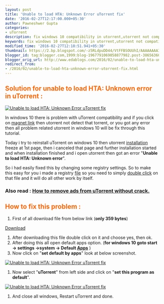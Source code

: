 ```yaml
---
layout: post
title: 'Unable to load HTA: Unknown Error uTorrent fix'
date: '2016-02-27T12:17:00.000+05:30'
author: Pawneshwer Gupta
categories:
- uTorrent
description: fix windows 10 compatibility in utorrent,utorrent not compatible in windows 10,unable to start magnet in windows 10, unble to load HTA unknown error utorrent
keywords: fix windows 10 compatibility in utorrent,utorrent not compatible in windows 10,unable to start magnet in windows 10, unble to load HTA unknown error utorrent
modified_time: '2016-02-27T12:18:51.941+05:30'
thumbnail: https://2.bp.blogspot.com/-z5RLdpuDD44/VtFFBSOUUhI/AAAAAAAAIac/sRHdf-pNb7A/s72-c/wNZgAbx%2Bcopy.png
blogger_id: tag:blogger.com,1999:blog-1967791069058877982.post-386563604149981716
blogger_orig_url: http://www.edablogs.com/2016/02/unable-to-load-hta-unknown-error-utorrent-fix.html
redirect_from:
- /2016/02/unable-to-load-hta-unknown-error-utorrent-fix.html
---
```


## <span style="color: #ff6600;">Solution for unable to load HTA: Unknown error in uTorrent :</span>

[![Unable to load HTA: Unknown Error uTorrent fix](https://2.bp.blogspot.com/-z5RLdpuDD44/VtFFBSOUUhI/AAAAAAAAIac/sRHdf-pNb7A/s320/wNZgAbx%2Bcopy.png "Unable to load HTA: Unknown Error uTorrent fix")](https://2.bp.blogspot.com/-z5RLdpuDD44/VtFFBSOUUhI/AAAAAAAAIac/sRHdf-pNb7A/s1600/wNZgAbx%2Bcopy.png)

In windows 10 there is problem with uTorrent compatibility and if you click on [magnet link](http://en.wikipedia.org/wiki/Magnet_URI_scheme "Magnet URI scheme") then utorrent not detect that torrent, or you got any error then all problem related utorrent in windows 10 will be fix through this tutorial.

Today i try to reinstall uTorrent on windows 10 then utorrent [installation](http://en.wikipedia.org/wiki/Installation_art "Installation art") freeze at 1st page, then i canceled that page and further installation started and when installation finished and i open utorrent then got an error "**Unable to load HTA: Unknown error**".

So i had easily fixed this by changing some registry settings. So to make this easy for you i made a registry [file](http://en.wikipedia.org/wiki/Computer_file "Computer file") so you need to simply [double click](http://en.wikipedia.org/wiki/Double-click "Double-click") on that file and it will do all other work by itself.

### Also read : [How to remove ads from uTorrent without crack.](http://www.edablogs.com/2015/05/remove-ads-from-utorrent-all-versions.html "How to remove ads from uTorrent without crack.")

## <span style="color: #ff6600;">How to fix this problem :</span>

1.  First of all download file from below link (**only 359 bytes**)

[Download](https://dl.dropboxusercontent.com/u/55163217/utorrent_fix_win10_edablogs.reg "unable to load HTA: unknown error utorrent fix")

1.  After downloading this file double click on it and choose yes, then ok.
2.  After doing this all open default apps option. (**for windows 10 goto start -> settings ->system -> Default [Apps](http://friendfeed.com/weloveapps "Apps")** )
3.  Now click on "**set default by apps**" look at below screenshot.

[![Unable to load HTA: Unknown Error uTorrent fix](https://3.bp.blogspot.com/-BOTE7YknRKM/VtFE_R-oNmI/AAAAAAAAIaU/G8pcMjbTIfE/s320/utorrent%2B1%2Bcopy.png "Unable to load HTA: Unknown Error uTorrent fix")](https://3.bp.blogspot.com/-BOTE7YknRKM/VtFE_R-oNmI/AAAAAAAAIaU/G8pcMjbTIfE/s1600/utorrent%2B1%2Bcopy.png)

1.  Now select "**uTorrent**" from left side and click on "**set this program as default**".

[![Unable to load HTA: Unknown Error uTorrent fix](https://2.bp.blogspot.com/-kAgS-DNt8Zg/VtFFAWM_r2I/AAAAAAAAIaY/4jQ2nvtOUJ0/s1600/utorrent%2B2%2Bcopy.png "Unable to load HTA: Unknown Error uTorrent fix")](https://2.bp.blogspot.com/-kAgS-DNt8Zg/VtFFAWM_r2I/AAAAAAAAIaY/4jQ2nvtOUJ0/s1600/utorrent%2B2%2Bcopy.png)

1.  And close all windows, Restart uTorrent and done.